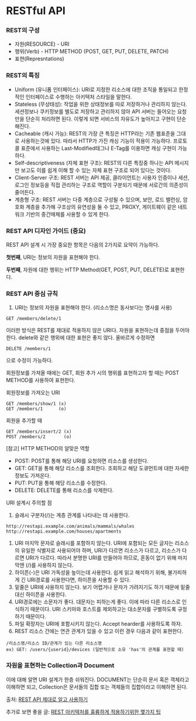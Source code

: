 # RESTful API

### REST의 구성

- 자원(RESOURCE) - URI
- 행위(Verb) - HTTP METHOD (POST, GET, PUT, DELETE, PATCH)
- 표현(Represntations)

### REST의 특징

- Uniform (유니폼 인터페이스): URI로 지정한 리소스에 대한 조직을 통일되고 한정적인 인터페이스로 수행하는 아키텍처 스타일을 말한다.
- Stateless (무상태성): 작업을 위한 상태정보를 따로 저장하거나 관리하지 않는다. 세션정보나 쿠키정보를 별도로 저장하고 관리하지 않아 API 서버는 들어오는 요청만을 단순히 처리하면 된다. 이렇게 되면 서비스의 자유도가 높아지고 구현이 단순해진다.
- Cacheable (캐시 가능): REST의 가장 큰 특징은 HTTP라는 기존 웹표준을 그대로 사용하는것에 있다. 따라서 HTTP가 가진 캐싱 기능이 적용이 가능하다. 프로토콜 표준에서 사용하는 Last-Modified태그나 E-Tag를 이용하면 캐싱 구현이 가능하다.
- Self-descriptiveness (자체 표현 구조): REST의 다른 특징중 하나는 API 메시지만 보고도 이를 쉽게 이해 할 수 있는 자체 표현 구조로 되어 있다는 것이다.
- Client-Server 구조: REST 서버는 API 제공, 클라이언트는 사용자 인증이나 세션, 로그인 정보등을 직접 관리하는 구조로 역할이 구분되기 때문에 서로간의 의존성이 줄어든다.
- 계층형 구조: REST 서버는 다중 계층으로 구성될 수 있으며, 보안, 로드 밸런싱, 암호화 계층을 추가해 구조상의 유연성을 둘 수 있고, PROXY, 게이트웨이 같은 네트워크 기반의 중간매체를 사용할 수 있게 한다.

### REST API 디자인 가이드 (중요)

REST API 설계 시 가장 중요한 항목은 다음의 2가지로 요약이 가능하다.

**첫번째**, URI는 정보의 자원을 표현해야 한다.

**두번째**, 자원에 대한 행위는 HTTP Method(GET, POST, PUT, DELETE)로 표현한다.

### REST API 중심 규칙

1. URI는 정보의 자원을 표현해야 한다. (리소스명은 동사보다는 명사를 사용)

```
GET /members/delete/1
```

이러한 방식은 REST를 제대로 적용하지 않은 URI다. 자원을 표현하는데 중점을 두어야 한다. delete와 같은 행위에 대한 표현은 좋지 않다. 올바르게 수정하면

```
DELETE /members/1
```

으로 수정이 가능하다.

회원정보를 가져올 때에는 GET, 회원 추가 시의 행위를 표현하고자 할 때는 POST METHOD를 사용하여 표현한다.

회원정보를 가져오는 URI

```
GET /members/show/1 (x)
GET /members/1      (o)
```

회원을 추가할 때

```
GET /members/insert/2 (x)
POST /members/2       (o)
```

[참고] HTTP METHOD의 알맞은 역할

- POST: POST를 통해 해당 URI를 요청하면 리소스를 생성한다.
- GET: GET을 통해 해당 리소스를 조회한다. 조회하고 해당 도큐먼트에 대한 자세한 정보도 가져온다.
- PUT: PUT을 통해 해당 리소스를 수정한다.
- DELETE: DELETE를 통해 리소스를 삭제한다.

URI 설계시 주의할 점

1. 슬래시 구분자(/)는 계층 관계를 나타내는 데 사용한다.

```
http://restapi.example.com/animals/mammals/whales
http://restapi.example.com/houses/apartments
```

1. URI 마지막 문자로 슬래시를 포함하지 않는다. URI에 포함되는 모든 글자는 리소스의 유일한 식별자로 사용되어야 하며, URI가 다르면 리소스가 다르고, 리소스가 다르면 URI가 다르다. 따라서 분명한 URI를 만들어야 하므로, 혼동이 없기 위해 마지막엔 (/)를 사용하지 않는다.
2. 하이픈(-)은 URI 가독성을 높이는데 사용한다. 쉽게 읽고 해석하기 위해, 불가피하게 긴 URI경로를 사용한다면, 하이픈을 사용할 수 있다.
3. 밑줄은 URI에 사용하지 않는다. 보기 어렵거나 문자가 가려지기도 하기 때문에 밑줄대신 하이픈을 사용한다.
4. URI경로에는 소문자가 좋다. 대문자는 피하는게 좋다. 이에 따라 다른 리소스로 인식하기 때문이다. URI 스키마와 호스트를 제외하고는 대소문자를 구별하도록 규정하기 때문이다.
5. 파일 확장자는 URI에 포함시키지 않는다. Accept hearder를 사용하도록 하자.
6. REST 리소스 간에는 연관 관계가 있을 수 있고 이런 경우 다음과 같이 표현한다.

```
/리소스명/리소스 ID/관계가 있는 다른 리소스명
ex) GET: /users/{userid}/devices (일반적으로 소유 'has'의 관계를 표현할 때)
```

### 자원을 표현하는 Collection과 Document

이에 대해 알면 URI 설계가 한층 쉬워진다. DOCUMENT는 단순히 문서 혹은 객체라고 이해하면 되고, Collection은 문서들의 집합 또는 객체들의 집합이라고 이해하면 된다.

출처: [REST API 제대로 알고 사용하기](https://meetup.toast.com/posts/92)

추가로 보면 좋을 글: [REST 아키텍처를 훌륭하게 적용하기위한 몇가지 팁](https://spoqa.github.io/2012/02/27/rest-introduction.html)